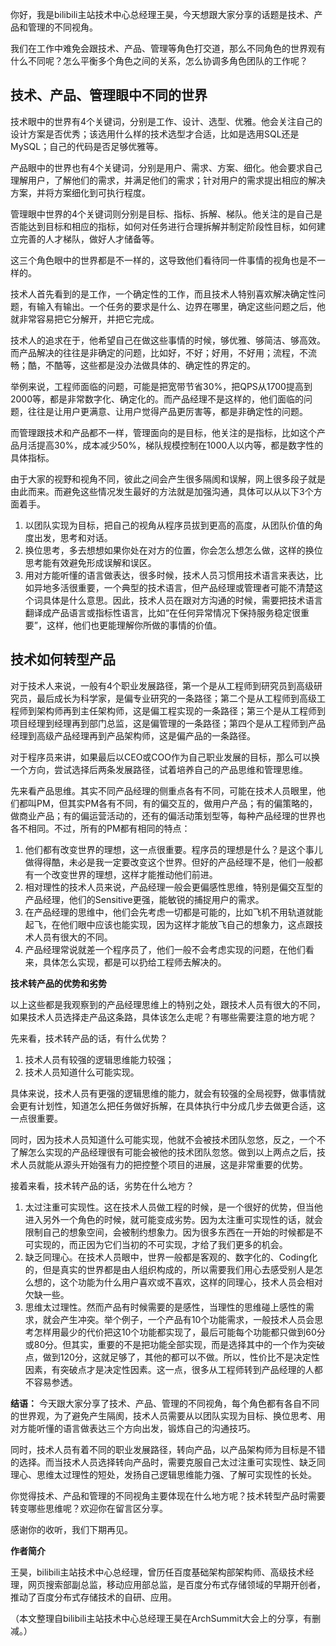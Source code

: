 你好，我是bilibili主站技术中心总经理王昊，今天想跟大家分享的话题是技术、产品和管理的不同视角。

我们在工作中难免会跟技术、产品、管理等角色打交道，那么不同角色的世界观有什么不同呢？怎么平衡多个角色之间的关系，怎么协调多角色团队的工作呢？

## 技术、产品、管理眼中不同的世界

技术眼中的世界有4个关键词，分别是工作、设计、选型、优雅。他会关注自己的设计方案是否优秀；该选用什么样的技术选型才合适，比如是选用SQL还是MySQL；自己的代码是否足够优雅等。

产品眼中的世界也有4个关键词，分别是用户、需求、方案、细化。他会要求自己理解用户，了解他们的需求，并满足他们的需求；针对用户的需求提出相应的解决方案，并将方案细化到可执行程度。

管理眼中世界的4个关键词则分别是目标、指标、拆解、梯队。他关注的是自己是否能达到目标和相应的指标，如何对任务进行合理拆解并制定阶段性目标，如何建立完善的人才梯队，做好人才储备等。

这三个角色眼中的世界都是不一样的，这导致他们看待同一件事情的视角也是不一样的。

技术人首先看到的是工作，一个确定性的工作，而且技术人特别喜欢解决确定性问题，有输入有输出。一个任务的要求是什么、边界在哪里，确定这些问题之后，他就非常容易把它分解开，并把它完成。

技术人的追求在于，他希望自己在做这些事情的时候，够优雅、够简洁、够高效。而产品解决的往往是非确定的问题，比如好，不好；好用，不好用；流程，不流畅；酷，不酷等，这些都是没办法做具体的、确定性的界定的。

举例来说，工程师面临的问题，可能是把宽带节省30%，把QPS从1700提高到2000等，都是非常数字化、确定化的。而产品经理不是这样的，他们面临的问题，往往是让用户更满意、让用户觉得产品更厉害等，都是非确定性的问题。

而管理跟技术和产品都不一样，管理面向的是目标，他关注的是指标，比如这个产品月活提高30%，成本减少50%，梯队规模控制在1000人以内等，都是数字性的具体指标。

由于大家的视野和视角不同，彼此之间会产生很多隔阂和误解，网上很多段子就是由此而来。而避免这些情况发生最好的方法就是加强沟通，具体可以从以下3个方面着手。

1. 以团队实现为目标，把自己的视角从程序员拔到更高的高度，从团队价值的角度出发，思考和对话。
2. 换位思考，多去想想如果你处在对方的位置，你会怎么想怎么做，这样的换位思考能有效避免形成误解和误区。
3. 用对方能听懂的语言做表达，很多时候，技术人员习惯用技术语言来表达，比如异地多活很重要，一个典型的技术语言，但产品经理或管理者可能不清楚这个词具体是什么意思。因此，技术人员在跟对方沟通的时候，需要把技术语言翻译成产品语言或指标性语言，比如“在任何异常情况下保持服务稳定很重要”，这样，他们也更能理解你所做的事情的价值。

## 技术如何转型产品

对于技术人来说，一般有4个职业发展路径，第一个是从工程师到研究员到高级研究员，最后成长为科学家，是偏专业研究的一条路径；第二个是从工程师到高级工程师到架构师再到主任架构师，这是偏工程实现的一条路径；第三个是从工程师到项目经理到经理再到部门总监，这是偏管理的一条路径；第四个是从工程师到产品经理到高级产品经理再到产品架构师，这是偏产品的一条路径。

对于程序员来讲，如果最后以CEO或COO作为自己职业发展的目标，那么可以换一个方向，尝试选择后两条发展路径，试着培养自己的产品思维和管理思维。

先来看产品思维。其实不同产品经理的侧重点各有不同，可能在技术人员眼里，他们都叫PM，但其实PM各有不同，有的偏交互的，做用户产品；有的偏策略的，做商业产品；有的偏运营活动的，还有的偏活动策划型等，每种产品经理的世界也各不相同。不过，所有的PM都有相同的特点：

1. 他们都有改变世界的理想，这一点很重要。程序员的理想是什么？是这个事儿做得得酷，未必是我一定要改变这个世界。但好的产品经理不是，他们一般都有一个改变世界的理想，这样才能推动他们前进。
2. 相对理性的技术人员来说，产品经理一般会更偏感性思维，特别是偏交互型的产品经理，他们的Sensitive更强，能敏锐的捕捉用户的需求。
3. 在产品经理的思维中，他们会先考虑一切都是可能的，比如飞机不用轨道就能起飞，在他们眼中应该也能实现，因为这样才能放飞自己的想象力，这点跟技术人员有很大的不同。
4. 产品经理常说就差一个程序员了，他们一般不会考虑实现的问题，在他们看来，具体怎么实现，都是可以扔给工程师去解决的。

**技术转产品的优势和劣势**

以上这些都是我观察到的产品经理思维上的特别之处，跟技术人员有很大的不同，如果技术人员选择走产品这条路，具体该怎么走呢？有哪些需要注意的地方呢？

先来看，技术转产品的话，有什么优势？

1. 技术人员有较强的逻辑思维能力较强；
2. 技术人员知道什么可能实现。

具体来说，技术人员有更强的逻辑思维的能力，就会有较强的全局视野，做事情就会更有计划性，知道怎么把任务做好拆解，在具体执行中分成几步去做更合适，这一点很重要。

同时，因为技术人员知道什么可能实现，他就不会被技术团队忽悠，反之，一个不了解怎么实现的产品经理很有可能会被他的技术团队忽悠。做到以上两点之后，技术人员就能从源头开始强有力的把控整个项目的进展，这是非常重要的优势。

接着来看，技术转产品的话，劣势在什么地方？

1. 太过注重可实现性。这在技术人员做工程的时候，是一个很好的优势，但当他进入另外一个角色的时候，就可能变成劣势。因为太注重可实现性的话，就会限制自己的想象空间，会被制约想象力。因为很多东西在一开始的时候都是不可实现的，而正因为它们当初的不可实现，才给了我们更多的机会。
2. 缺乏同理心。在技术人员眼中，世界一般都是客观的、数字化的、Coding化的，但是真实的世界都是由人组织构成的，所以需要我们用心去感受别人是怎么想的，这个功能为什么用户喜欢或不喜欢，这样的同理心，技术人员会相对欠缺一些。
3. 思维太过理性。然而产品有时候需要的是感性，当理性的思维碰上感性的需求，就会产生冲突。举个例子，一个产品有10个功能需求，一般技术人员会思考怎样用最少的代价把这10个功能都实现了，最后可能每个功能都只做到60分或80分。但其实，重要的不是把功能全部实现，而是选择其中的一个作为突破点，做到120分，这就足够了，其他的都可以不做。所以，性价比不是决定性因素，有突破点才是决定性因素。这一点，很多从工程师转到产品经理的人都不容易参透。

**结语：** 今天跟大家分享了技术、产品、管理的不同视角，每个角色都有各自不同的世界观，为了避免产生隔阂，技术人员需要从以团队实现为目标、换位思考、用对方能听懂的语言做表达三个方向出发，锻炼自己的沟通技巧。

同时，技术人员有着不同的职业发展路径，转向产品，以产品架构师为目标是不错的选择。而当技术人员选择转向产品时，需要克服自己太过注重可实现性、缺乏同理心、思维太过理性的短处，发扬自己逻辑思维能力强、了解可实现性的长处。

你觉得技术、产品和管理的不同视角主要体现在什么地方呢？技术转型产品时需要转变哪些思维呢？欢迎你在留言区分享。

感谢你的收听，我们下期再见。

**作者简介**

王昊，bilibili主站技术中心总经理，曾历任百度基础架构部架构师、高级技术经理，网页搜索部副总监，移动应用部总监，是百度分布式存储领域的早期开创者，推动了百度分布式存储技术的自研、应用。

（本文整理自bilibili主站技术中心总经理王昊在ArchSummit大会上的分享，有删减。）